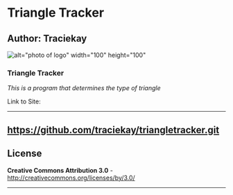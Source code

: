 # Triangle Tracker

## Author: Traciekay

![alt="photo of logo" width="100" height="100"](img/logo.jpg)

### **Triangle Tracker**

_This is a program that determines the type of triangle_

Link to Site:

------------------
https://github.com/traciekay/triangletracker.git
------------------

License   
------------------

**Creative Commons Attribution 3.0** - http://creativecommons.org/licenses/by/3.0/

------------------
